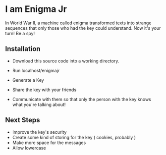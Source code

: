 # I am Enigma Jr

In World War II, a machine called enigma transformed texts into strange sequences that only those who had the key could understand.
Now it's your turn! Be a spy!

## Installation


- Download this source code into a working directory.

- Run localhost/enigmajr

- Generate a Key

- Share the key with your friends

- Communicate with them so that only the person with the key knows what you're talking about!


## Next Steps

- Improve the key's security
- Create some kind of storing for the key ( cookies, probably )
- Make more space for the messages
- Allow lowercase
